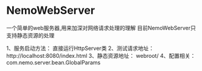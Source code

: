 # NemoWebServer
一个简单的web服务器,用来加深对网络请求处理的理解
目前NemoWebServer只支持静态资源的处理

1、服务启动方法：
    直接运行HttpServer类
2、测试请求地址：
    http://localhost:8080/index.html
3、静态资源地址：
    webroot/
4、配置相关：
    com.nemo.server.bean.GlobalParams
              

